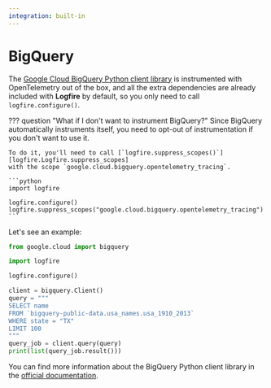 ```yaml
---
integration: built-in
---
```


# BigQuery

The [Google Cloud BigQuery Python client library][bigquery-pypi] is instrumented with OpenTelemetry out of the box,
and all the extra dependencies are already included with **Logfire** by default, so you only need to call `logfire.configure()`.

??? question "What if I don't want to instrument BigQuery?"
    Since BigQuery automatically instruments itself, you need to opt-out of instrumentation
    if you don't want to use it.

    To do it, you'll need to call [`logfire.suppress_scopes()`][logfire.Logfire.suppress_scopes]
    with the scope `google.cloud.bigquery.opentelemetry_tracing`.

    ```python
    import logfire

    logfire.configure()
    logfire.suppress_scopes("google.cloud.bigquery.opentelemetry_tracing")
    ```


Let's see an example:

```python
from google.cloud import bigquery

import logfire

logfire.configure()

client = bigquery.Client()
query = """
SELECT name
FROM `bigquery-public-data.usa_names.usa_1910_2013`
WHERE state = "TX"
LIMIT 100
"""
query_job = client.query(query)
print(list(query_job.result()))
```

You can find more information about the BigQuery Python client library in the [official documentation][bigquery].

[bigquery]: https://cloud.google.com/python/docs/reference/bigquery/latest
[bigquery-pypi]: https://pypi.org/project/google-cloud-bigquery/
